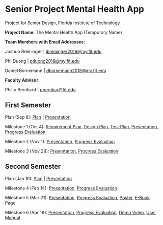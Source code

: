 # Senior Project Mental Health App
Project for Senior Design, Florida Institute of Technology

**Project Name:** The Mental Health App (Temporary Name)

**Team Members with Email Addresses:**

Joshua Breininger | jbreininger2018@my.fit.edu

Phi Duong | pduong2018@my.fit.edu

Daniel Bornemann | dbornemann2018@my.fit.edu


**Faculty Advisor:**

Philip Bernhard | pbernhar@fit.edu


## First Semester
Plan (Sep 8): [Plan](ProjectPlan.pdf) | [Presentation](ProjectPlanPresentation.pdf)

Milestone 1 (Oct 4): [Requirement Plan](SoftwareRequirementsSpecification.pdf), [Design Plan](SoftwareDesignDocument.pdf), [Test Plan](SoftwareTestPlan.pdf), [Presentation](MentalHealthAppMilestone1.pdf), [Progress Evaluation](Milestone1ProgressEvaluation.pdf)

Milestone 2 (Nov 1): [Presentation](https://docs.google.com/presentation/d/187bND12AQS5G74DwQqDXla_vemvso7nvELAassGGjyw/edit?usp=sharing), [Progress Evaluation](Milestone2ProgressEvaluation.pdf)

Milestone 3 (Nov 29): [Presentation](https://docs.google.com/presentation/d/13vOy9c9GgDZ24IgyrzLa-3evg08krUe0POMyCmxBtNo/edit?usp=sharing), [Progress Evaluation](Milestone3ProgressEvaluation.pdf)


## Second Semester
Plan (Jan 19): [Plan](Semester2Plan.pdf) | [Presentation](Semester2Presentation.pdf)

Milestone 4 (Feb 14): [Presentation](https://docs.google.com/presentation/d/1-K5UJV0aXobb_6S3ctPf4icq8JHnZ3P9N8Wp0Z7nnB0/edit#slide=id.gcf9a6f402b_2), [Progress Evaluation](Milestone4ProgressEvaluation.pdf)

Milestone 5 (Mar 21): [Presentation](https://docs.google.com/presentation/d/1-K5UJV0aXobb_6S3ctPf4icq8JHnZ3P9N8Wp0Z7nnB0/edit#slide=id.gcf9a6f402b_2_5), [Progress Evaluation](Milestone5ProgressEvaluation.pdf), [Poster](https://docs.google.com/presentation/d/191155tAHzb6ejTnrCqPH7O54MMoJIZmd/edit#slide=id.p1), [E-Book Page](https://docs.google.com/document/d/1v-mKCEpQHS6yEql7V8jmJ6O1Xli5t1y1/edit)

Milestone 6 (Apr 18): [Presentation](https://docs.google.com/presentation/d/187bND12AQS5G74DwQqDXla_vemvso7nvELAassGGjyw/edit?usp=sharing), [Progress Evaluation](Milestone2ProgressEvaluation.pdf), [Demo Video](tempVideo), [User Manual](tempManual)



